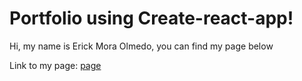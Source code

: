 # Portfolio using Create-react-app!

Hi, my name is Erick Mora Olmedo, you can find my page below

Link to my page: [page](https://erickmo.netlify.app)




